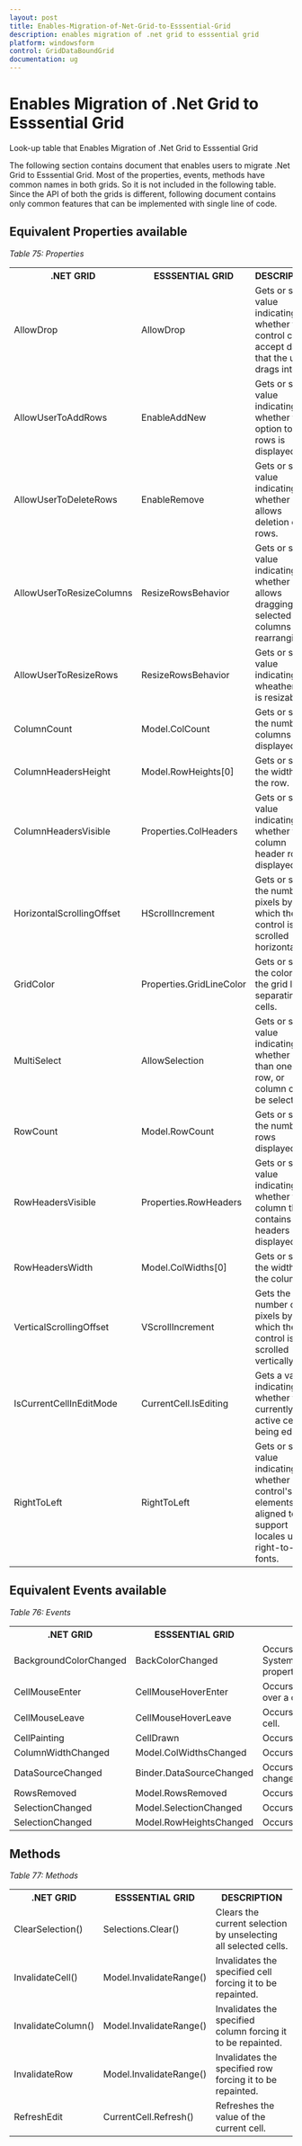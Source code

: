 ```yaml
---
layout: post
title: Enables-Migration-of-Net-Grid-to-Esssential-Grid
description: enables migration of .net grid to esssential grid
platform: windowsform
control: GridDataBoundGrid
documentation: ug
---
```


# Enables Migration of .Net Grid to Esssential Grid

Look-up table that Enables Migration of .Net Grid to Esssential Grid

The following section contains document that enables users to migrate .Net Grid to Esssential Grid. Most of the properties, events, methods have common names in both grids. So it is not included in the following table. Since the API of both the grids is different, following document contains only common features that can be implemented with single line of code.

## Equivalent Properties available

_Table 75: Properties_

<table>
<tr>
<th>
.NET GRID</th><th>
ESSSENTIAL GRID</th><th>
DESCRIPTION</th></tr>
<tr>
<td>
AllowDrop</td><td>
AllowDrop</td><td>
Gets or sets a value indicating whether the control can accept data that the user drags into it.</td></tr>
<tr>
<td>
AllowUserToAddRows</td><td>
EnableAddNew</td><td>
Gets or sets a value indicating whether the option to add rows is displayed.</td></tr>
<tr>
<td>
AllowUserToDeleteRows</td><td>
EnableRemove</td><td>
Gets or sets a value indicating whether it allows deletion of rows.</td></tr>
<tr>
<td>
AllowUserToResizeColumns</td><td>
ResizeRowsBehavior</td><td>
Gets or sets a value indicating whether it allows dragging of selected columns for rearranging.</td></tr>
<tr>
<td>
AllowUserToResizeRows</td><td>
ResizeRowsBehavior</td><td>
Gets or sets a value indicating wheather row is resizable.</td></tr>
<tr>
<td>
ColumnCount</td><td>
 Model.ColCount  </td><td>
Gets or sets the number of columns displayed</td></tr>
<tr>
<td>
ColumnHeadersHeight</td><td>
Model.RowHeights[0]</td><td>
Gets or sets the width of the row.</td></tr>
<tr>
<td>
ColumnHeadersVisible</td><td>
Properties.ColHeaders  </td><td>
Gets or sets a value indicating whether the column header row is displayed.</td></tr>
<tr>
<td>
HorizontalScrollingOffset</td><td>
HScrollIncrement</td><td>
Gets or sets the number of pixels by which the control is scrolled horizontally.</td></tr>
<tr>
<td>
GridColor</td><td>
Properties.GridLineColor</td><td>
Gets or sets the color of the grid lines separating the cells.</td></tr>
<tr>
<td>
MultiSelect</td><td>
AllowSelection</td><td>
Gets or sets a value indicating whether more than one cell, row, or column can be selected.</td></tr>
<tr>
<td>
RowCount</td><td>
Model.RowCount</td><td>
Gets or sets the number of rows displayed.</td></tr>
<tr>
<td>
RowHeadersVisible</td><td>
Properties.RowHeaders  </td><td>
Gets or sets a value indicating whether the column that contains row headers is displayed.</td></tr>
<tr>
<td>
RowHeadersWidth</td><td>
Model.ColWidths[0]</td><td>
Gets or sets the width of the column.</td></tr>
<tr>
<td>
VerticalScrollingOffset</td><td>
VScrollIncrement</td><td>
Gets the number of pixels by which the control is scrolled vertically.</td></tr>
<tr>
<td>
IsCurrentCellInEditMode</td><td>
CurrentCell.IsEditing  </td><td>
Gets a value indicating whether the currently active cell is being edited.</td></tr>
<tr>
<td>
RightToLeft</td><td>
RightToLeft</td><td>
Gets or sets a value indicating whether control's elements are aligned to support locales using right-to-left fonts.</td></tr>
</table>

## Equivalent Events available

_Table 76: Events_

<table>
<tr>
<th>
.NET GRID</th><th>
ESSSENTIAL GRID</th><th>
DESCRIPTION</th></tr>
<tr>
<td>
BackgroundColorChanged</td><td>
BackColorChanged</td><td>
Occurs when the value of the System.Windows.Forms.Control.BackColor property changes.</td></tr>
<tr>
<td>
CellMouseEnter</td><td>
CellMouseHoverEnter</td><td>
Occurs when the mouse pointer hovers over a cell.</td></tr>
<tr>
<td>
CellMouseLeave</td><td>
CellMouseHoverLeave</td><td>
Occurs when the mouse pointer leaves a cell.</td></tr>
<tr>
<td>
CellPainting</td><td>
CellDrawn</td><td>
Occurs when a cell needs to be drawn.</td></tr>
<tr>
<td>
ColumnWidthChanged</td><td>
Model.ColWidthsChanged</td><td>
Occurs when column width changes.</td></tr>
<tr>
<td>
DataSourceChanged</td><td>
Binder.DataSourceChanged</td><td>
Occurs when DataSource property is changed.</td></tr>
<tr>
<td>
RowsRemoved</td><td>
Model.RowsRemoved</td><td>
Occurs when a row or rows are deleted.</td></tr>
<tr>
<td>
SelectionChanged</td><td>
Model.SelectionChanged</td><td>
Occurs when current selection changes.</td></tr>
<tr>
<td>
SelectionChanged</td><td>
Model.RowHeightsChanged</td><td>
Occurs when row height changes.</td></tr>
</table>

## Methods

_Table 77: Methods_

<table>
<tr>
<th>
.NET GRID</th><th>
ESSSENTIAL GRID</th><th>
DESCRIPTION</th></tr>
<tr>
<td>
ClearSelection()</td><td>
Selections.Clear()</td><td>
Clears the current selection by unselecting all selected cells.</td></tr>
<tr>
<td>
InvalidateCell()</td><td>
Model.InvalidateRange()</td><td>
Invalidates the specified cell forcing it to be repainted.</td></tr>
<tr>
<td>
InvalidateColumn()</td><td>
Model.InvalidateRange()</td><td>
Invalidates the specified column forcing it to be repainted.</td></tr>
<tr>
<td>
InvalidateRow</td><td>
Model.InvalidateRange()</td><td>
Invalidates the specified row forcing it to be repainted.</td></tr>
<tr>
<td>
RefreshEdit</td><td>
CurrentCell.Refresh()</td><td>
Refreshes the value of the current cell. </td></tr>
</table>


